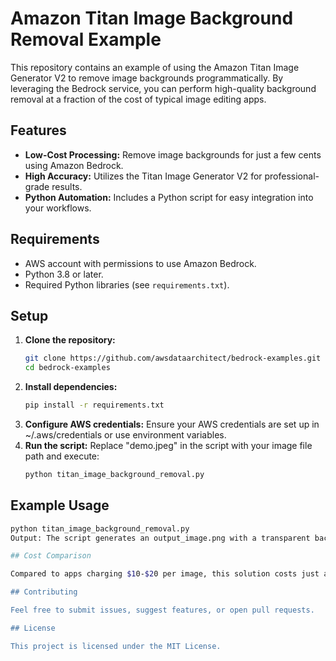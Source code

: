 # Amazon Titan Image Background Removal Example

This repository contains an example of using the Amazon Titan Image Generator V2 to remove image backgrounds programmatically. By leveraging the Bedrock service, you can perform high-quality background removal at a fraction of the cost of typical image editing apps.

## Features

- **Low-Cost Processing:** Remove image backgrounds for just a few cents using Amazon Bedrock.
- **High Accuracy:** Utilizes the Titan Image Generator V2 for professional-grade results.
- **Python Automation:** Includes a Python script for easy integration into your workflows.

## Requirements

- AWS account with permissions to use Amazon Bedrock.
- Python 3.8 or later.
- Required Python libraries (see `requirements.txt`).

## Setup

1. **Clone the repository:**
   ```bash
   git clone https://github.com/awsdataarchitect/bedrock-examples.git
   cd bedrock-examples
2. **Install dependencies:**
   ```bash
   pip install -r requirements.txt
3. **Configure AWS credentials:** Ensure your AWS credentials are set up in ~/.aws/credentials or use environment variables.
4. **Run the script:** Replace "demo.jpeg" in the script with your image file path and execute:
   ```bash
   python titan_image_background_removal.py

## Example Usage

   ```bash
   python titan_image_background_removal.py
Output: The script generates an output_image.png with a transparent background.

## Cost Comparison

Compared to apps charging $10-$20 per image, this solution costs just a few cents per operation using Amazon Bedrock's Titan model.

## Contributing

Feel free to submit issues, suggest features, or open pull requests.

## License

This project is licensed under the MIT License.
